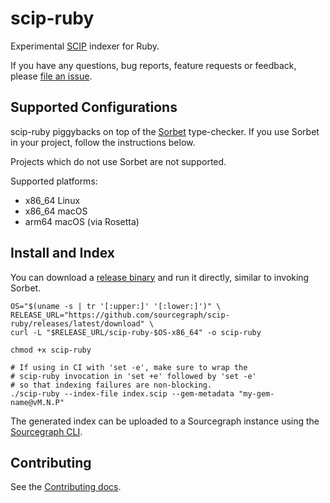 # scip-ruby

Experimental [SCIP](https://github.com/sourcegraph/scip) indexer for Ruby.

If you have any questions, bug reports, feature requests or feedback,
please [file an issue](https://github.com/sourcegraph/scip-ruby/issues).

## Supported Configurations

scip-ruby piggybacks on top of
the [Sorbet](https://github.com/sorbet/sorbet) type-checker.
If you use Sorbet in your project, follow the instructions below.

Projects which do not use Sorbet are not supported.

Supported platforms:
- x86_64 Linux
- x86_64 macOS
- arm64 macOS (via Rosetta)

<!-- Temporarily comment out below as we haven't published the Gem yet. -->
<!-- We also need to get the Gem detection working with tests. -->
<!--

## Quick Start

This section covers the easiest way to use `scip-ruby`: as a gem.
The gem will install the platform-specific `scip-ruby` binary
lazily on first use and use it for indexing.

Alternately, you can follow the instructions under
[Install and Index](#install-and-index).

### First-time setup

If you have a `.gemspec` file, use `add_development_dependency`:

```
Gem::Specification.new do |spec|
  # ... other stuff ...
  spec.add_development_dependency("scip-ruby")
end
```

Otherwise, add this line to your `Gemfile`:

```
gem 'scip-ruby', require: false, :group => :development
```

### Generate an index

If you have a `.gemspec` file, run:

```
bundle exec scip-ruby
```

Otherwise, explicitly specify your Gem's name and current version:

```
# Uses the latest tag as the version
bundle exec scip-ruby --gem-metadata "my-gem-name@$(git describe --tags --abbrev=0)"
```

If you don't use release tags, you can use a Git SHA instead.

The generated index (named `index.scip` by default) can be uploaded
to a Sourcegraph instance using the [Sourcegraph CLI](https://github.com/sourcegraph/src-cli).

-->

## Install and Index

You can download a
[release binary](https://github.com/sourcegraph/scip-ruby/releases)
and run it directly, similar to invoking Sorbet.

```
OS="$(uname -s | tr '[:upper:]' '[:lower:]')" \
RELEASE_URL="https://github.com/sourcegraph/scip-ruby/releases/latest/download" \
curl -L "$RELEASE_URL/scip-ruby-$OS-x86_64" -o scip-ruby

chmod +x scip-ruby

# If using in CI with 'set -e', make sure to wrap the
# scip-ruby invocation in 'set +e' followed by 'set -e'
# so that indexing failures are non-blocking.
./scip-ruby --index-file index.scip --gem-metadata "my-gem-name@vM.N.P"
```

The generated index can be uploaded to a Sourcegraph instance
using the [Sourcegraph CLI](https://github.com/sourcegraph/src-cli).

## Contributing

See the [Contributing docs](./scip-ruby-CONTRIBUTING.md).
